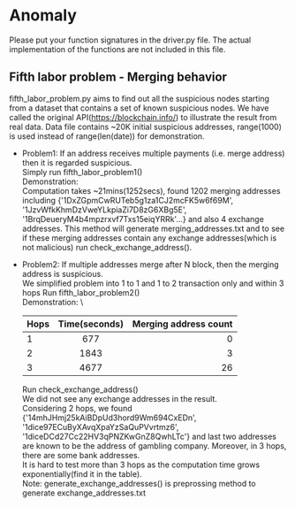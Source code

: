 # Anomaly

Please put your function signatures in the driver.py file. The actual implementation of the functions are not included 
in this file.

## Fifth labor problem - Merging behavior
fifth_labor_problem.py aims to  find out all the suspicious nodes starting from a dataset that contains a set of known suspicious nodes.
We have called the original API(https://blockchain.info/) to illustrate the result from real data. Data file contains ~20K initial suspicious addresses, range(1000) is used instead of range(len(date)) for demonstration.
- Problem1: If an address receives multiple payments (i.e. merge address) then it is regarded suspicious.\
    Simply run fifth_labor_problem1()\
    Demonstration: \
    Computation takes ~21mins(1252secs), found 1202 merging addresses including
    {'1DxZGpmCwRUTeb5g1za1CJ2mcFK5w6f69M', '1JzvWfkKhmDzVweYLkpiaZi7D8zG6XBg5E', '1BrqDeueryM4b4mpzrxvf7Txs15eiqYRRk'...}
    and also 4 exchange addresses.
    This method will generate merging_addresses.txt and to see if these merging addresses contain
    any exchange addresses(which is not malicious) run check_exchange_address().

- Problem2: If multiple addresses merge after N block, then the merging address is suspicious.\
    We simplified problem into 1 to 1 and 1 to 2 transaction only and within 3 hops
    Run fifth_labor_problem2()\
    Demonstration: \

    | Hops  | Time(seconds) | Merging address count  |
    | ------|:-------------:| ----------------------:|
    |      1|            677|                       0|
    |      2|           1843|                       3|
    |      3|           4677|                      26|
    
    Run check_exchange_address()\
    We did not see any exchange addresses in the result.\
    Considering 2 hops, we found {'14mhJHmj25kAiBDpUd3hord9Wm694CxEDn', '1dice97ECuByXAvqXpaYzSaQuPVvrtmz6', '1diceDCd27Cc22HV3qPNZKwGnZ8QwhLTc'}
    and last two addresses are known to be the address of gambling company. Moreover, in 3 hops, there are some bank addresses.\
    It is hard to test more than 3 hops as the computation time grows exponentially(find it in the table).\
    Note: generate_exchange_addresses() is preprossing method to generate exchange_addresses.txt
    